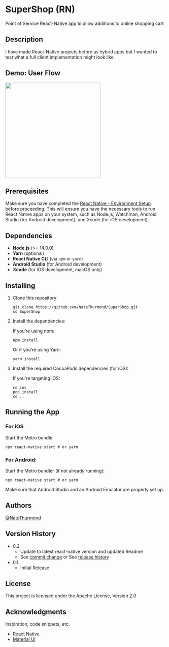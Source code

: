 # SuperShop (RN)

Point of Service React-Native app to allow additions to online shopping cart

## Description

I have made React-Native projects before as hybrid apps but I wanted to test what a full client implementation might look like

## Demo: User Flow

<img src="assets/vids/demoUse.min.gif" width="300" />

## Prerequisites

Make sure you have completed the [React Native - Environment Setup](https://reactnative.dev/docs/environment-setup) before proceeding. This will ensure you have the necessary tools to run React Native apps on your system, such as Node.js, Watchman, Android Studio (for Android development), and Xcode (for iOS development).

## Dependencies

- **Node.js** (>= 14.0.0)
- **Yarn** (optional)
- **React Native CLI** (via `npm` or `yarn`)
- **Android Studio** (for Android development)
- **Xcode** (for iOS development, macOS only)

## Installing

1. Clone this repository:

   ```
   git clone https://github.com/NateThurmond/SuperShop.git
   cd SuperShop
   ```

2. Install the dependencies:

    If you’re using npm:

    ```
    npm install
    ```

    Or if you’re using Yarn:

    ```
    yarn install
    ```

3. Install the required CocoaPods dependencies (for iOS):

    If you're targeting iOS:

    ```
    cd ios
    pod install
    cd ..
    ```
## Running the App

### For iOS
Start the Metro bundle

    npx react-native start # or yarn

### For Android:
Start the Metro bundler (if not already running):

    npx react-native start # or yarn

Make sure that Android Studio and an Android Emulator are properly set up.

## Authors

[@NateThurmond](https://github.com/NateThurmond)

## Version History

-   0.2
    -   Update to latest react-native version and updated Readme
    -   See [commit change]() or See [release history]()
-   0.1
    -   Initial Release

## License

This project is licensed under the Apache License, Version 2.0

## Acknowledgments

Inspiration, code snippets, etc.

-   [React Native](https://github.com/facebook/react-native)
-   [Material UI](https://github.com/mui/material-ui)

